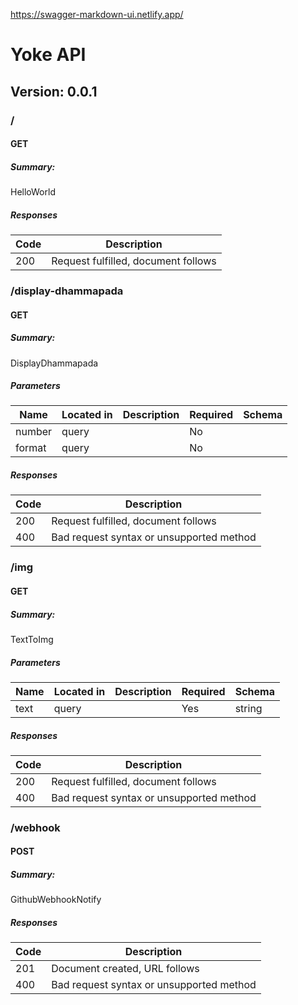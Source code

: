 https://swagger-markdown-ui.netlify.app/

# Yoke API
## Version: 0.0.1

### /

#### GET
##### Summary:

HelloWorld

##### Responses

| Code | Description |
| ---- | ----------- |
| 200 | Request fulfilled, document follows |

### /display-dhammapada

#### GET
##### Summary:

DisplayDhammapada

##### Parameters

| Name | Located in | Description | Required | Schema |
| ---- | ---------- | ----------- | -------- | ---- |
| number | query |  | No |  |
| format | query |  | No |  |

##### Responses

| Code | Description |
| ---- | ----------- |
| 200 | Request fulfilled, document follows |
| 400 | Bad request syntax or unsupported method |

### /img

#### GET
##### Summary:

TextToImg

##### Parameters

| Name | Located in | Description | Required | Schema |
| ---- | ---------- | ----------- | -------- | ---- |
| text | query |  | Yes | string |

##### Responses

| Code | Description |
| ---- | ----------- |
| 200 | Request fulfilled, document follows |
| 400 | Bad request syntax or unsupported method |

### /webhook

#### POST
##### Summary:

GithubWebhookNotify

##### Responses

| Code | Description |
| ---- | ----------- |
| 201 | Document created, URL follows |
| 400 | Bad request syntax or unsupported method |
